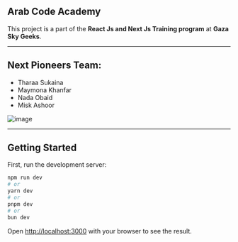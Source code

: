 ## Arab Code Academy

This project is a part of the **React Js and Next Js Training program** at **Gaza Sky Geeks**.

<hr>

## Next Pioneers Team:
- Tharaa Sukaina
- Maymona Khanfar
- Nada Obaid
- Misk Ashoor

![image](https://github.com/user-attachments/assets/b28422d7-3d93-41cb-b106-8bd99ffc2465)

<hr>

## Getting Started

First, run the development server:

```bash
npm run dev
# or
yarn dev
# or
pnpm dev
# or
bun dev
```

Open [http://localhost:3000](http://localhost:3000) with your browser to see the result.

